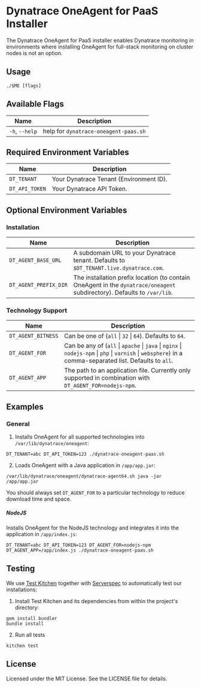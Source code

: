 # Dynatrace OneAgent for PaaS Installer

The Dynatrace OneAgent for PaaS installer enables Dynatrace monitoring in environments where installing OneAgent for full-stack monitoring on cluster nodes is not an option.

## Usage

```
./$ME [flags]
```

## Available Flags

| Name           | Description                           |
|----------------|---------------------------------------|
| `-h`, `--help` | help for `dynatrace-oneagent-paas.sh` |

## Required Environment Variables

| Name           | Description                             |
|----------------|-----------------------------------------|
| `DT_TENANT`    | Your Dynatrace Tenant (Environment ID). |
| `DT_API_TOKEN` | Your Dynatrace API Token.               |

## Optional Environment Variables

### Installation

| Name                  | Description                                                                                                              |
|-----------------------|--------------------------------------------------------------------------------------------------------------------------|
| `DT_AGENT_BASE_URL`   | A subdomain URL to your Dynatrace tenant. Defaults to `$DT_TENANT.live.dynatrace.com`.                                   |
| `DT_AGENT_PREFIX_DIR` | The installation prefix location (to contain OneAgent in the `dynatrace/oneagent` subdirectory). Defaults to `/var/lib`. |

### Technology Support

| Name                  | Description                                                                                                                                               |
|-----------------------|-----------------------------------------------------------------------------------------------------------------------------------------------------------|
| `DT_AGENT_BITNESS`    | Can be one of (`all` \| `32` \| `64`). Defaults to `64`.                                                                                                  |
| `DT_AGENT_FOR`        | Can be any of (`all` \| `apache` \| `java` \| `nginx` \| `nodejs-npm` \| `php` \| `varnish` \| `websphere`) in a comma-separated list. Defaults to `all`. |
| `DT_AGENT_APP`        | The path to an application file. Currently only supported in combination with `DT_AGENT_FOR=nodejs-npm`.                                                  |

## Examples

### General

1) Installs OneAgent for all supported technologies into `/var/lib/dynatrace/oneagent`:

```
DT_TENANT=abc DT_API_TOKEN=123 ./dynatrace-oneagent-paas.sh
```

2) Loads OneAgent with a Java application in `/app/app.jar`:

```
/var/lib/dynatrace/oneagent/dynatrace-agent64.sh java -jar /app/app.jar
```

You should always set `DT_AGENT_FOR` to a particular technology to reduce download time and space.

##### NodeJS

Installs OneAgent for the NodeJS technology and integrates it into the application in `/app/index.js`:

```
DT_TENANT=abc DT_API_TOKEN=123 DT_AGENT_FOR=nodejs-npm DT_AGENT_APP=/app/index.js ./dynatrace-oneagent-paas.sh
```

## Testing

We use [Test Kitchen](http://kitchen.ci) together with [Serverspec](http://serverspec.org) to automatically test our installations:

1) Install Test Kitchen and its dependencies from within the project's directory:

```
gem install bundler
bundle install
```

2) Run all tests

```
kitchen test
```

## License

Licensed under the MIT License. See the LICENSE file for details.